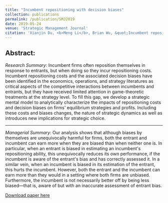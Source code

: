 ```yaml
---
title: "Incumbent repositioning with decision biases"
collection: publications
permalink: /publication/SMJ2019
date: 2019-05-24
venue: 'Strategic Management Journal'
citation: 'Xianjin Du, <b>Meng Li</b>, Brian Wu, &quot;Incumbent repositioning with decision biases.&quot; <i>Strategic Management Journal</i>, 2019, 40(12), 1984-2010.'
---
```

<b>Abstract: </b>
-----
<i>Research Summary:</i> Incumbent firms often reposition themselves in response to entrants, but when doing so they incur repositioning costs. Incumbent repositioning costs and the associated decision biases have been identified in the economics, operations, and strategy literatures as critical aspects of the competitive interactions between incumbents and entrants, but they have received limited attention in game-theoretic treatments at the strategy level. To fill this gap, we develop a strategic mental model to analytically characterize the impacts of repositioning costs and decision biases on firms' equilibrium strategies and profits. Including these costs and biases changes, the nature of strategic dynamics as well as introduces new implications for strategic choice.

-----
<i>Managerial Summary:</i> Our analysis shows that although biases by themselves are unequivocally harmful for firms, both the entrant and incumbent can earn more when they are biased than when neither one is. In particular, when an entrant is biased in estimating an incumbent's repositioning ability, this unequivocally reduces its own performance, if the incumbent is aware of the entrant's bias and has correctly assessed it. In a similar vein, when an incumbent is biased in its estimation of the entrant, this hurts the incumbent. However, both the entrant and the incumbent can earn more than they would in a setting where both firms are unbiased. Furthermore, the incumbent is not necessarily better off by being less biased—that is, aware of but with an inaccurate assessment of entrant bias.

[Download paper here](https://onlinelibrary.wiley.com/doi/pdf/10.1002/smj.3047)

